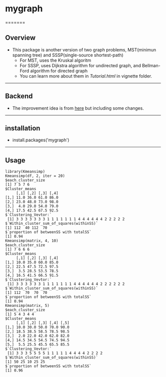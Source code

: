 # mygraph
=======
## Overview  
* This package is another version of two graph problems, MST(minimun spanning tree) and SSSP(single-source shortest-path)  
  * For MST, uses the Kruskal algoritm  
  * For SSSP, uses Dijkstra algorithm for undirected graph, and Bellman-Ford algorithm for directed graph  
  * You can learn more about them in *Tutorial.html* in vignette folder.  
----

## Backend  
  * The improvement idea is from [here](https://www.ijcsmc.com/docs/papers/July2013/V2I7201338.pdf) but including some changes.  
----

## installation  
  * install.packages('mygraph')  
----
## Usage
```{r}
library(Kmeansimp) 
Kmeansimp(df, 2, iter = 20) 
$each_cluster_size
[1] 7 5 7 6
$Cluster_means
     [,1] [,2] [,3] [,4]
[1,] 11.0 36.0 61.0 86.0
[2,] 23.0 48.0 73.0 98.0
[3,]  4.0 29.0 54.0 79.0
[4,] 17.5 42.5 67.5 92.5
$`Clustering_Vevtor:`
 [1] 3 3 3 3 3 3 3 1 1 1 1 1 1 1 4 4 4 4 4 4 2 2 2 2 2
$`Within_cluster_sum_of_squares(withinSS)`
[1] 112  40 112  70
$`proportion of betweenSS with totalSS`
[1] 0.94
Kmeansimp(matrix, 4, 10) 
$each_cluster_size
[1] 7 6 6 6
$Cluster_means
     [,1] [,2] [,3] [,4]
[1,] 10.0 35.0 60.0 85.0
[2,] 22.5 47.5 72.5 97.5
[3,]  3.5 28.5 53.5 78.5
[4,] 16.5 41.5 66.5 91.5
$`Clustering_Vevtor:`
 [1] 3 3 3 3 3 3 1 1 1 1 1 1 1 4 4 4 4 4 4 2 2 2 2 2 2
$`Within_cluster_sum_of_squares(withinSS)`
[1] 112  70  70  70
$`proportion of betweenSS with totalSS`
[1] 0.94
Kmeansimp(matrix, 5)
$each_cluster_size
[1] 5 4 3 4 4
$Cluster_means
     [,1] [,2] [,3] [,4] [,5]
[1,] 10.0 30.0 50.0 70.0 90.0
[2,] 18.5 38.5 58.5 78.5 98.5
[3,]  2.0 22.0 42.0 62.0 82.0
[4,] 14.5 34.5 54.5 74.5 94.5
[5,]  5.5 25.5 45.5 65.5 85.5
$`Clustering_Vevtor:`
 [1] 3 3 3 5 5 5 5 1 1 1 1 1 4 4 4 4 2 2 2 2
$`Within_cluster_sum_of_squares(withinSS)`
[1] 50 25 10 25 25
$`proportion of betweenSS with totalSS`
[1] 0.96
```
